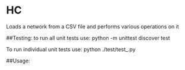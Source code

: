 # HC
Loads a network from a CSV file and performs various operations on it

##Testing:
to run all unit tests use:
python -m unittest discover test

To run individual unit tests use:
python ./test/test_<name>.py


##Usage:
